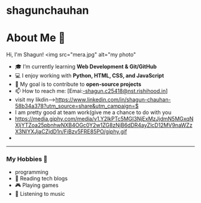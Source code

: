 # shagunchauhan
# About Me 👋

Hi, I'm Shagun!
<img src="mera.jpg" alt="my photo"


- 🎓 I’m currently learning **Web Development & Git/GitHub**
- 💻 I enjoy working with **Python, HTML, CSS, and JavaScript**
- 🚀 My goal is to contribute to **open-source projects**
- 📫 How to reach me: [Emai:-shagun.c25418@nst.rishihood.in]
- visit my likdin-->https://www.linkedin.com/in/shagun-chauhan-58b34a378?utm_source=share&utm_campaign=$
- I am pretty good at team work(give me a chance to do with you
- https://media.giphy.com/media/v1.Y2lkPTc5MGI3NjExMzJjdmN5MGxqNXljYTZoa25pbnhwNXB4OGc0Y2w1ZG8zNjB6dDR4ayZlcD12MV9naWZzX3NlYXJjaCZjdD1n/FiBzv5FRE85PO/giphy.gif
- 
---

### My Hobbies 🌟
- programming
- 📖 Reading tech blogs
- 🎮 Playing games
- 🎵 Listening to music

